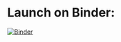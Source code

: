 # Launch on Binder:
[![Binder](https://mybinder.org/badge_logo.svg)](https://mybinder.org/v2/gh/neherdata/njsavi.neherdata.com/HEAD?labpath=index.ipynb)